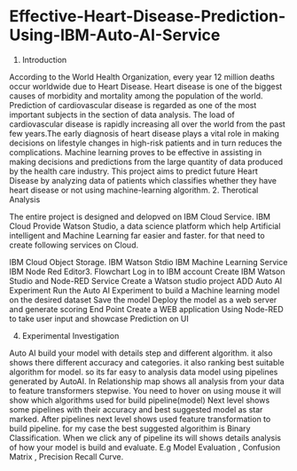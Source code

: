 # Effective-Heart-Disease-Prediction-Using-IBM-Auto-AI-Service
1. Introduction

According to the World Health Organization, every year 12 million deaths occur worldwide due to Heart Disease. Heart disease is one of the biggest causes of morbidity and mortality among the population of the world. Prediction of cardiovascular disease is regarded as one of the most important subjects in the section of data analysis. The load of cardiovascular disease is rapidly increasing all over the world from the past few years.The early diagnosis of heart disease plays a vital role in making decisions on lifestyle changes in high-risk patients and in turn reduces the complications. 
Machine learning proves to be effective in assisting in making decisions and predictions from the large quantity of data produced by the health care industry. This project aims to predict future Heart Disease by analyzing data of patients which classifies whether they have heart disease or not using machine-learning algorithm.
2. Therotical Analysis 

The entire project is designed and delopved on IBM Cloud Service. IBM Cloud Provide Watson Studio, a data science platform which help Artificial intelligent and Machine Learning far easier and faster. for that need to create following services on Cloud.

IBM Cloud Object Storage.
IBM Watson Stdio
IBM Machine Learning Service
IBM Node Red Editor3. Flowchart
Log in to IBM account
Create IBM Watson Studio and Node-RED Service
Create a Watson studio project
ADD Auto AI Experiment 
Run the Auto AI Experiment to build a Machine learning model on the desired dataset
Save the model 
Deploy the model as a web server and generate scoring End Point
Create a WEB application Using Node-RED to take user input and showcase Prediction on UI

4. Experimental Investigation

Auto AI build your model with details step and different algorithm. it also shows there different accuracy and categories. it also ranking best suitable algorithm for model. so its far easy to analysis data model using pipelines generated by AutoAI. In Relationship map shows all analysis from your data to feature transformers stepwise. You need to hover on using mouse it will show which algorithms used for build pipeline(model) 
Next level shows some pipelines with their accuracy and best suggested model as star marked. After pipelines next level shows used feature transformation to build pipeline. for my case the best suggested algorithim is Binary Classification. When we click any of pipeline its will shows details analysis of how your model is build and evaluate. E.g Model Evaluation , Confusion Matrix , Precision Recall Curve.

